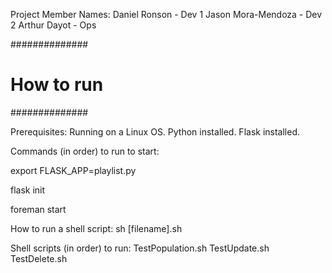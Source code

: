 Project Member Names:
Daniel Ronson - Dev 1
Jason Mora-Mendoza - Dev 2
Arthur Dayot - Ops

##############
# How to run #
##############

Prerequisites:
Running on a Linux OS.
Python installed.
Flask installed.

Commands (in order) to run to start:

export FLASK_APP=playlist.py

flask init

foreman start

How to run a shell script:
sh [filename].sh

Shell scripts (in order) to run:
TestPopulation.sh
TestUpdate.sh
TestDelete.sh
